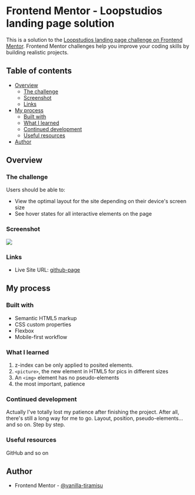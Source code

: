 # Frontend Mentor - Loopstudios landing page solution

This is a solution to the [Loopstudios landing page challenge on Frontend Mentor](https://www.frontendmentor.io/challenges/loopstudios-landing-page-N88J5Onjw). Frontend Mentor challenges help you improve your coding skills by building realistic projects. 

## Table of contents

- [Overview](#overview)
  - [The challenge](#the-challenge)
  - [Screenshot](#screenshot)
  - [Links](#links)
- [My process](#my-process)
  - [Built with](#built-with)
  - [What I learned](#what-i-learned)
  - [Continued development](#continued-development)
  - [Useful resources](#useful-resources)
- [Author](#author)

## Overview

### The challenge

Users should be able to:

- View the optimal layout for the site depending on their device's screen size
- See hover states for all interactive elements on the page

### Screenshot

![](./img.png)

### Links

- Live Site URL: [github-page](https://vanilla-tiramisu.github.io/Loopstudios-landing-page/)

## My process

### Built with

- Semantic HTML5 markup
- CSS custom properties
- Flexbox
- Mobile-first workflow

### What I learned
1. z-index can be only applied to posited elements.
2. `<picture>`, the new element in HTML5 for pics in different sizes
3. An `<img>` element has no pseudo-elements
4. the most important, patience 
### Continued development
Actually I've totally lost my patience after finishing the project.
After all, there's still a long way for me to go.
Layout, position, pseudo-elements... and so on. Step by step.

### Useful resources
GitHub and so on

## Author
- Frontend Mentor - [@vanilla-tiramisu](https://www.frontendmentor.io/profile/vanilla-tiramisu)

